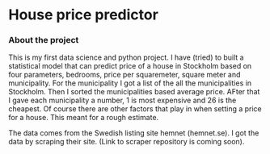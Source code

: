 # House price predictor

### About the project

This is my first data science and python project. I have (tried) to built a statistical model that can predict price of a house in Stockholm based on four parameters, bedrooms, price per squaremeter, square meter and municipality. For the municipality I got a list of the all the municipalities in Stockholm. Then I sorted the municipalities based average price. AFter that I gave each municipality a number, 1 is most expensive and 26 is the cheapest. Of course there are other factors that play in when setting a price for a house. This meant for a rough estimate.

The data comes from the Swedish listing site hemnet (hemnet.se). I got the data by scraping their site. (Link to scraper repository is coming soon).
